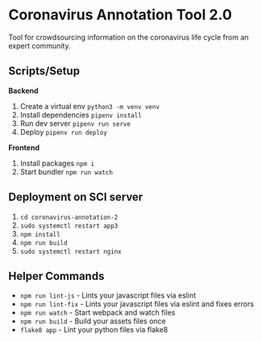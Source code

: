 # Coronavirus Annotation Tool 2.0
Tool for crowdsourcing information on the coronavirus life cycle from an expert community.


## Scripts/Setup

**Backend**
1. Create a virtual env `python3 -m venv venv`
2. Install dependencies `pipenv install`
3. Run dev server  `pipenv run serve`
4. Deploy `pipenv run deploy`

**Frontend**
1. Install packages `npm i`
2. Start bundler `npm run watch`

## Deployment on SCI server
1. `cd coronavirus-annotation-2`
2. `sudo systemctl restart app3`
3. `npm install`
4. `npm run build`
5. `sudo systemctl restart nginx`

## Helper Commands
- `npm run lint-js` - Lints your javascript files via eslint
- `npm run lint-fix` - Lints your javascript files via eslint and fixes errors
- `npm run watch` - Start webpack and watch files
- `npm run build` - Build your assets files once
- `flake8 app` - Lint your python files via flake8
